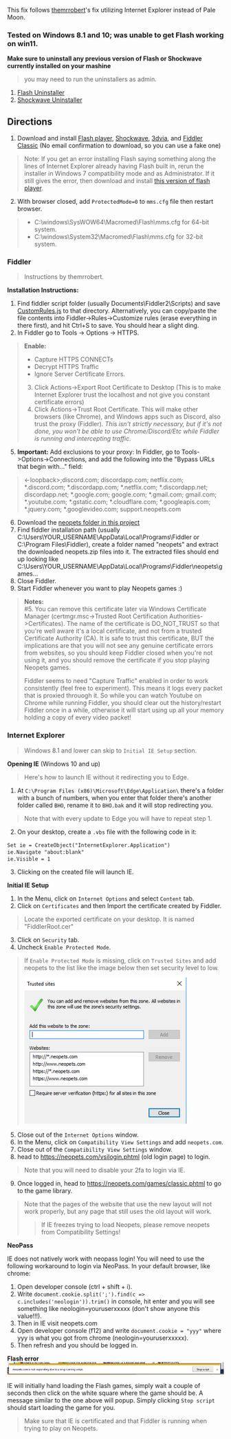 This fix follows [themrrobert](https://github.com/themrrobert/neopets-flash-fix-windows-10)'s fix utilizing Internet Explorer instead of Pale Moon.  

### Tested on Windows 8.1 and 10; was unable to get Flash working on win11.

**Make sure to uninstall any previous version of Flash or Shockwave currently installed on your mashine**
> you may need to run the uninstallers as admin.
1. [Flash Uninstaller](https://fpdownload.macromedia.com/get/flashplayer/current/support/uninstall_flash_player.exe)
2. [Shockwave Uninstaller](http://fpdownload.macromedia.com/get/shockwave/uninstall/win/sw_uninstaller.exe)

## Directions
1. Download and install  [Flash player](https://github.com/SpudMonkey7k/neopets-IE/raw/main/Installers/flashplayer32_0r0_371_winax.exe),  [Shockwave](https://github.com/SpudMonkey7k/neopets-IE/raw/main/Installers/Shockwave_Installer_Full.msi), [3dvia](http://3dlifeplayer.dl.3dvia.com/player/install/installer.exe), and [Fiddler Classic](https://www.telerik.com/download/fiddler) (No email confirmation to download, so you can use a fake one)
  > Note: If you get an error installing Flash saying something along the lines of Internet Explorer already having Flash built in, rerun the installer in Windows 7 compatibility mode and as Administrator. 
  > If it still gives the error, then download and install [this version of flash player](https://static.centbrowser.com/FlashPlayerStandalone/ppapi_32.0.0.363.exe).
2. With browser closed, add `ProtectedMode=0` to `mms.cfg` file then restart browser. 
> - C:\windows\SysWOW64\Macromed\Flash\mms.cfg for 64-bit system.
> - C:\windows\System32\Macromed\Flash\mms.cfg for 32-bit system.

### Fiddler
> Instructions by themrrobert.

**Installation Instructions:**

1. Find fiddler script folder (usually Documents\Fiddler2\Scripts) and save [CustomRules.js](https://github.com/themrrobert/neopets-flash-fix-windows-10/blob/main/fiddler/CustomRules.js) to that directory. Alternatively, you can copy/paste the file contents into Fiddler->Rules->Customize rules (erase everything in there first), and hit Ctrl+S to save. You should hear a slight ding.
2. In Fiddler go to Tools -> Options -> HTTPS.
> **Enable:**
> - Capture HTTPS CONNECTs
> - Decrypt HTTPS Traffic
> - Ignore Server Certificate Errors.
> 3. Click Actions->Export Root Certificate to Desktop (This is to make Internet Explorer trust the localhost and not give you constant certificate errors)
> 4. Click Actions->Trust Root Certificate. This will make other browsers (like Chrome), and Windows apps such as Discord, also trust the proxy (Fiddler). *This isn't strictly necessary, but if it's not done, you won't be able to use Chrome/Discord/Etc while Fiddler is running and intercepting traffic.*
5. **Important:** Add exclusions to your proxy: In Fiddler, go to Tools->Options->Connections, and add the following into the "Bypass URLs that begin with..." field:
> <-loopback>;discord.com; discordapp.com; netflix.com; *.discord.com; *.discordapp.com; *.netflix.com; *.discordapp.net; discordapp.net; *.google.com; google.com; *.gmail.com; gmail.com; *.youtube.com; *.gstatic.com; *.cloudflare.com; *.googleapis.com; *.jquery.com; *.googlevideo.com; support.neopets.com
6. Download the [neopets folder in this project](https://download-directory.github.io/?url=https://github.com/themrrobert/neopets-flash-fix-windows-10/tree/main/neopets)
7. Find fiddler installation path (usually C:\Users\YOUR_USERNAME\AppData\Local\Programs\Fiddler or C:\Program Files\Fiddler), create a folder named "neopets" and extract the downloaded neopets.zip files into it. The extracted files should end up looking like C:\Users\YOUR_USERNAME\AppData\Local\Programs\Fiddler\neopets\games\...
8. Close Fiddler.
9. Start Fiddler whenever you want to play Neopets games :)

> **Notes:**  
> #5. You can remove this certificate later via Windows Certificate Manager (certmgr.msc->Trusted Root Certification Authorities->Certificates). The name of the certificate is DO_NOT_TRUST so that you're well aware it's a local certificate, and not from a trusted Certificate Authority (CA). It is safe to trust this certificate, BUT the implications are that you will not see any genuine certificate errors from websites, so you should keep Fiddler closed when you're not using it, and you should remove the certificate if you stop playing Neopets games.
>
> Fiddler seems to need "Capture Traffic" enabled in order to work consistently (feel free to experiment). This means it logs every packet that is proxied throuogh it. So while you can watch Youtube on Chrome while running Fiddler, you should clear out the history/restart Fiddler once in a while, otherwise it will start using up all your memory holding a copy of every video packet!

### Internet Explorer 
> Windows 8.1 and lower can skip to `Initial IE Setup` section. 

**Opening IE** (Windows 10 and up)
> Here's how to launch IE without it redirecting you to Edge.

1. At `C:\Program Files (x86)\Microsoft\Edge\Application\` there's a folder with a bunch of numbers, when you enter that folder there's another folder called `BHO`, rename it to `BHO.bak` and it will stop redirecting you. 
> Note that with every update to Edge you will have to repeat step 1.
2. On your desktop, create a `.vbs` file with the following code in it: 
```vbs
Set ie = CreateObject("InternetExplorer.Application")
ie.Navigate "about:blank"
ie.Visible = 1
```
3. Clicking on the created file will launch IE. 

**Initial IE Setup**
1. In the Menu, click on `Internet Options` and select `Content` tab. 
2. Click on `Certificates` and then Import the certificate created by Fiddler. 
> Locate the exported certificate on your desktop. It is named "FiddlerRoot.cer"
3. Click on `Security` tab. 
4. Uncheck `Enable Protected Mode`. 
> If `Enable Protected Mode` is missing, click on `Trusted Sites` and add neopets to the list like the image below then set security level to low.
> 
> ![IE Trusted settings](https://github.com/SpudMonkey7k/neopets-IE/blob/main/assets/trusted.png)
5. Close out of the `Internet Options` window. 
6. In the Menu, click on `Compatibility View Settings` and add `neopets.com`.
7. Close out of the `Compatibility View Settings` window. 
8. head to https://neopets.com/vsilogin.phtml (old login page) to login. 
> Note that you will need to disable your 2fa to login via IE. 
9. Once logged in, head to https://neopets.com/games/classic.phtml to go to the game library. 
> Note that the pages of the website that use the new layout will not work properly, but any page that still uses the old layout will work.
> >  If IE freezes trying to load Neopets, please remove neopets from Compatibility Settings! 

**NeoPass**

IE does not natively work with neopass login! You will need to use the following workaround to login via NeoPass. 
In your default browser, like chrome:
1. Open developer console (ctrl + shift + i).
2. Write `document.cookie.split(';').find(c => c.includes('neologin')).trim()` in console, hit enter and you will see something like neologin=youruserxxxxx (don't show anyone this value!!!). 
3. Then in IE visit neopets.com
4. Open developer console (f12) and write `document.cookie = "yyy"` where yyy is what you got from chrome (neologin=youruserxxxxx). 
5. Then refresh and you should be logged in.

**Flash error**
![Flash error](https://github.com/SpudMonkey7k/neopets-IE/blob/main/assets/flash-error.png)

IE will initially hand loading the Flash games, simply wait a couple of seconds then click on the white square where the game should be. 
A message similar to the one above will popup. Simply clicking `Stop script` should start loading the game for you. 

> Make sure that IE is certificated and that Fiddler is running when trying to play on Neopets.

